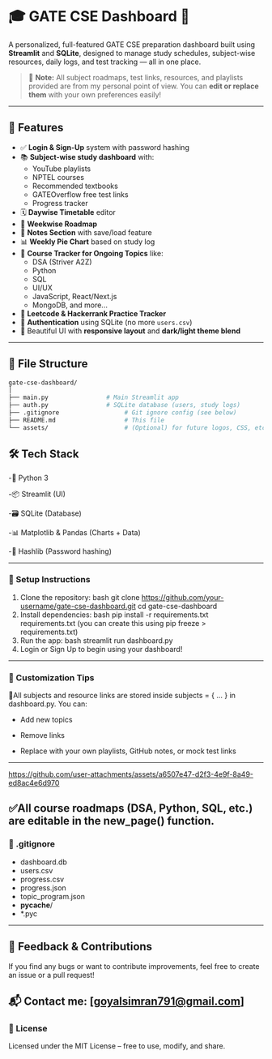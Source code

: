 # 🎓 GATE CSE Dashboard 🚀

A personalized, full-featured GATE CSE preparation dashboard built using **Streamlit** and **SQLite**, designed to manage study schedules, subject-wise resources, daily logs, and test tracking — all in one place.

> 📌 **Note:** All subject roadmaps, test links, resources, and playlists provided are from my personal point of view. You can **edit or replace them** with your own preferences easily!

---

## 🧠 Features

- ✅ **Login & Sign-Up** system with password hashing
- 📚 **Subject-wise study dashboard** with:
  - YouTube playlists
  - NPTEL courses
  - Recommended textbooks
  - GATEOverflow free test links
  - Progress tracker
- 🗓️ **Daywise Timetable** editor
- 📆 **Weekwise Roadmap**
- 📒 **Notes Section** with save/load feature
- 📊 **Weekly Pie Chart** based on study log
- 📂 **Course Tracker for Ongoing Topics** like:
  - DSA (Striver A2Z)
  - Python
  - SQL
  - UI/UX
  - JavaScript, React/Next.js
  - MongoDB, and more...
- 🧾 **Leetcode & Hackerrank Practice Tracker**
- 🔐 **Authentication** using SQLite (no more `users.csv`)
- 🧩 Beautiful UI with **responsive layout** and **dark/light theme blend**

---

## 📁 File Structure

```bash
gate-cse-dashboard/
│
├── main.py                # Main Streamlit app
├── auth.py                # SQLite database (users, study logs)
├── .gitignore                  # Git ignore config (see below)
├── README.md                   # This file
└── assets/                     # (Optional) for future logos, CSS, etc.

```

## 🛠️ Tech Stack
-🐍 Python 3

-📦 Streamlit (UI)

-🗃️ SQLite (Database)

-📊 Matplotlib & Pandas (Charts + Data)

-🔐 Hashlib (Password hashing)

---

### 🚀 Setup Instructions
1. Clone the repository:
bash
git clone https://github.com/your-username/gate-cse-dashboard.git
cd gate-cse-dashboard
2. Install dependencies:
bash
pip install -r requirements.txt
requirements.txt (you can create this using pip freeze > requirements.txt)
3. Run the app:
bash
streamlit run dashboard.py
4. Login or Sign Up to begin using your dashboard!
---

### 📌 Customization Tips
📌All subjects and resource links are stored inside subjects = { ... } in dashboard.py. You can:

 - Add new topics

- Remove links

- Replace with your own playlists, GitHub notes, or mock test links
---


https://github.com/user-attachments/assets/a6507e47-d2f3-4e9f-8a49-ed8ac4e6d970


✅All course roadmaps (DSA, Python, SQL, etc.) are editable in the new_page() function.
---

### 📂 .gitignore
- dashboard.db
- users.csv
- progress.csv
- progress.json
- topic_program.json
- __pycache__/
- *.pyc

---
## 💬 Feedback & Contributions

If you find any bugs or want to contribute improvements, feel free to create an issue or a pull request!

📬 Contact me: [goyalsimran791@gmail.com]
---

### 📄 License
Licensed under the MIT License – free to use, modify, and share.
